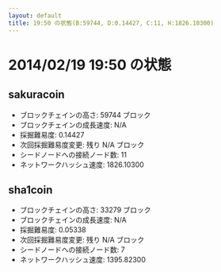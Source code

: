 ```yaml
---
layout: default
title: 19:50 の状態(B:59744, D:0.14427, C:11, H:1826.10300)
---
```

# 2014/02/19 19:50 の状態

## sakuracoin
* ブロックチェインの高さ: 59744 ブロック
* ブロックチェインの成長速度: N/A
* 採掘難易度: 0.14427
* 次回採掘難易度変更: 残り N/A ブロック
* シードノードへの接続ノード数: 11
* ネットワークハッシュ速度: 1826.10300

## sha1coin
* ブロックチェインの高さ: 33279 ブロック
* ブロックチェインの成長速度: N/A
* 採掘難易度: 0.05338
* 次回採掘難易度変更: 残り N/A ブロック
* シードノードへの接続ノード数: 7
* ネットワークハッシュ速度: 1395.82300